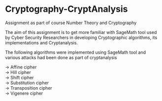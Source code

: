 # Cryptography-CryptAnalysis
Assignment as part of course Number Theory and Cryptography

The aim of this assignment is to get more familiar with SageMath tool used by Cyber Security Researchers in developing Cryptographic algorithms, its implementations and Cryptanalysis.

The following algorithms were implemented using SageMath tool and various attacks had been done as part of cryptanalysis

-> Affine cipher<br/>
-> Hill cipher<br/>
-> Shift cipher<br/>
-> Substitution cipher<br/>
-> Transposition cipher<br/>
-> Vigenere cipher<br/>
